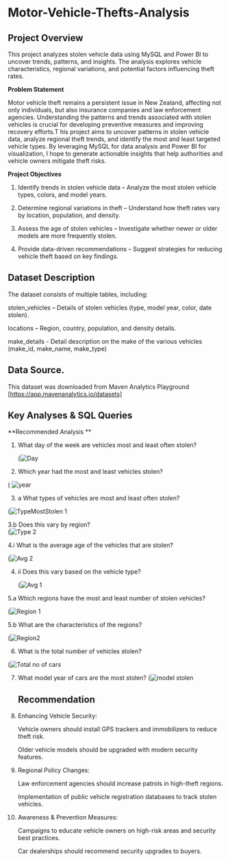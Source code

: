 # Motor-Vehicle-Thefts-Analysis 
##  Project Overview
This project analyzes stolen vehicle data using MySQL and Power BI to uncover trends, patterns, and insights. The analysis explores vehicle characteristics, regional variations, and potential factors influencing theft rates.

**Problem Statement**

Motor vehicle theft remains a persistent issue in New Zealand, affecting not only individuals, but also insurance companies and law enforcement agencies. Understanding the patterns and trends associated with stolen vehicles is crucial for developing preventive measures and improving recovery efforts.T his project aims to uncover patterns in stolen vehicle data, analyze regional theft trends, and identify the most and least targeted vehicle types. By leveraging MySQL for data analysis and Power BI for visualization, I hope to generate actionable insights that help authorities and vehicle owners mitigate theft risks.  

**Project Objectives**
1.  Identify trends in stolen vehicle data – Analyze the most stolen vehicle types, colors, and model years.  

2.  Determine regional variations in theft – Understand how theft rates vary by location, population, and density.  

3.  Assess the age of stolen vehicles – Investigate whether newer or older models are more frequently stolen.  

4.  Provide data-driven recommendations – Suggest strategies for reducing vehicle theft based on key findings.

     
## Dataset Description  

The dataset consists of multiple tables, including:

stolen_vehicles – Details of stolen vehicles (type, model year, color, date stolen).  

locations – Region, country, population, and density details.  

make_details -  Detail description on the make of the various vehicles (make_id, make_name, make_type)   

## Data Source.  

This dataset was downloaded from Maven Analytics Playground [https://app.mavenanalytics.io/datasets] 

## Key Analyses & SQL Queries

**Recommended Analysis  **

1. What day of the week are vehicles most and least often stolen?
   
   (![Day](https://github.com/user-attachments/assets/d0a2c144-5651-43db-82c5-c34eab82d587)

  2. Which year had the most and least vehicles stolen?
     
 ( ![year](https://github.com/user-attachments/assets/e726f58d-3d95-429c-8785-d248502e4f09)


3. a What types of vehicles are most and least often stolen?   

  (![TypeMostStolen 1](https://github.com/user-attachments/assets/a4aaf613-59cf-4ec2-a841-a1c2dde99d91)

   
3.b  Does this vary by region?          
    (![Type 2](https://github.com/user-attachments/assets/4f43d71a-6947-4dd9-9055-dd311beb84f1)


4.i What is the average age of the vehicles that are stolen? 
    
   (![Avg 2](https://github.com/user-attachments/assets/6bfa1235-16e9-4bd5-851f-75ae603a9829)

4. ii  Does this vary based on the vehicle type?


    (![Avg 1](https://github.com/user-attachments/assets/2f721c04-c5bb-4124-8b91-179637642523) 
   

5.a Which regions have the most and least number of stolen vehicles?    

(![Region 1](https://github.com/user-attachments/assets/b1b4273f-8cd7-4050-9a11-e86792287dd9)  

5.b  What are the characteristics of the regions?    

(![Region2](https://github.com/user-attachments/assets/e81ebfc0-9141-42e9-8b36-668e33a79c23)

   
6.  What is the total number of vehicles stolen?
   
   (![Total no of cars](https://github.com/user-attachments/assets/ca0a0eac-4c9a-4ffe-89a7-42ce3f7ff24d)

7. What model year of cars are the most stolen?
   (![model stolen](https://github.com/user-attachments/assets/0e955937-ded8-4c4e-b751-68d028c154ea)


   ## Recommendation
1.  Enhancing Vehicle Security:

     Vehicle owners should install GPS trackers and immobilizers to reduce theft risk.

     Older vehicle models should be upgraded with modern security features.
    
2. Regional Policy Changes:

     Law enforcement agencies should increase patrols in high-theft regions.

     Implementation of public vehicle registration databases to track stolen vehicles.
   
3. Awareness & Prevention Measures:

     Campaigns to educate vehicle owners on high-risk areas and security best practices.

     Car dealerships should recommend security upgrades to buyers.
